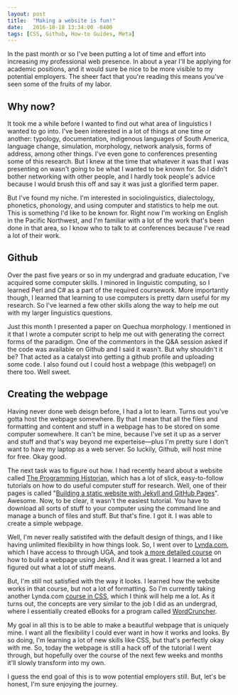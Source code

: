 ```yaml
---
layout: post
title:  "Making a website is fun!"
date:   2016-10-18 13:34:00 -0400
tags: [CSS, Github, How-to Guides, Meta]
---
```


In the past month or so I've been putting a lot of time and effort into increasing my professional web presence. In about a year I'll be applying for academic positions, and it would sure be nice to be more visible to my potential employers. The sheer fact that you're reading this means you've seen some of the fruits of my labor. 

## Why now?

It took me a while before I wanted to find out what area of linguistics I wanted to go into. I've been interested in a lot of things at one time or another: typology, documentation, indigenous languages of South America, language change, simulation, morphology, network analysis, forms of address, among other things. I've even gone to conferences presenting some of this research. But I knew at the time that whatever it was that I was presenting on wasn't going to be what I wanted to be known for. So I didn't bother networking with other people, and I hardly took people's advice because I would brush this off and say it was just a glorified term paper.

But I've found my niche. I'm interested in sociolinguistics, dialectology, phonetics, phonology, and using computer and statistics to help me out. This is something I'd like to be known for. Right now I'm working on English in the Pacific Northwest, and I'm familiar with a lot of the work that's been done in that area, so I know who to talk to at conferences because I've read a lot of their work.

## Github

Over the past five years or so in my undergrad and graduate education, I've acquired some computer skills. I minored in linguistic computing, so I learned Perl and C# as a part of the required coursework. More importantly though, I learned that learning to use computers is pretty darn useful for my research. So I've learned a few other skills along the way to help me out with my larger linguistics questions.

Just this month I presented a paper on Quechua morphology. I mentioned in it that I wrote a computer script to help me out with generating the correct forms of the paradigm. One of the commentors in the Q&A session asked if the code was available on Github and I said it wasn't. But why shouldn't it be? That acted as a catalyst into getting a github profile and uploading some code. I also found out I could host a webpage (this webpage!) on there too. Well sweet.

## Creating the webpage 

Having never done web deisgn before, I had a lot to learn. Turns out you've gotta host the webpage somewhere. By that I mean that all the files and formatting and content and stuff in a webpage has to be stored on some computer somewhere. It can't be mine, because I've set it up as a server and stuff and that's way beyond me experteise—plus I'm pretty sure I don't want to have my laptop as a web server. So luckily, Github, will host mine for free. Okay good. 

The next task was to figure out how. I had recently heard about a website called [The Programming Historian](http://programminghistorian.org), which has a lot of slick, easy-to-follow tutorials on how to do useful computer stuff for research. Well, one of their pages is called "[Building a static website with Jekyll and GitHub Pages](http://programminghistorian.org/lessons/building-static-sites-with-jekyll-github-pages)". Awesome. Now, to be clear, it wasn't the easiest tutorial. You have to download all sorts of stuff to your computer using the command line and manage a bunch of files and stuff. But that's fine. I got it. I was able to create a simple webpage. 

Well, I'm never really satistifed with the default design of things, and I like having unlimited flexibility in how things look. So, I went over to [Lynda.com](http://lynda.com), which I have access to through UGA, and took [a more detailed course](https://www.lynda.com/Jekyll-tutorials/Jekyll-Web-Designers/383124-2.html) on how to build a webpage using Jekyll. And it was great. I learned a lot and figured out what a lot of stuff means.

But, I'm still not satisfied with the way it looks. I learned how the website works in that course, but not a lot of formatting. So I'm currently taking another Lynda.com [course in CSS](https://www.lynda.com/Web-Interactive-CSS-tutorials/CSS-Core-Concepts/80435-2.html), which I think will help me a lot. As it turns out, the concepts are very similar to the job I did as an undergrad, where I essentially created eBooks for a program called [WordCruncher](http://wordcruncher.com). 

My goal in all this is to be able to make a beautiful webpage that is uniquely mine. I want all the flexibility I could ever want in how it works and looks. By so doing, I'm learning a lot of new skills like CSS, but that's perfectly okay with me. So, today the webpage is still a hack off of the tutorial I went through, but hopefully over the course of the next few weeks and months it'll slowly transform into my own.

I guess the end goal of this is to wow potential employers still. But, let's be honest, I'm sure enjoying the journey.